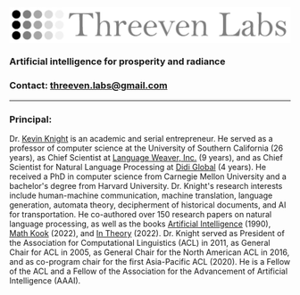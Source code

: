 
<IMG ALIGN=CENTER SRC="threeven-labs-logo.jpg">

### Artificial intelligence for prosperity and radiance
  
### Contact: <a href="mailto:threeven.labs@gmail.com">threeven.labs@gmail.com</a>

<hr>
  
### Principal: 
  
Dr. <a href="https://kevincrawfordknight.github.io/">Kevin Knight</a> is an academic and serial entrepreneur. He served as a professor of computer science at the University of Southern California (26 years), as Chief Scientist at <a href="https://en.wikipedia.org/wiki/Language_Weaver">Language Weaver, Inc.</a> (9 years), and as Chief Scientist for Natural Language Processing at <a href="https://en.wikipedia.org/wiki/DiDi">Didi Global</a> (4 years). He received a PhD in computer science from Carnegie Mellon University and a bachelor's degree from Harvard University.  Dr. Knight's research interests include human-machine communication, machine translation, language generation, automata theory, decipherment of historical documents, and AI for transportation.  He co-authored over 150 research papers on natural language processing, as well as the books <a href="https://www.amazon.com/Artificial-Intelligence-Elaine-Rich/dp/0070522634/ref=sr_1_1?crid=2T2C6WLG6626J&keywords=artificial+intelligence+knight&qid=1662239723&sprefix=artificial+intelligence+knight%2Caps%2C172&sr=8-1">Artificial Intelligence</a> (1990), <a href="https://www.amazon.com/gp/product/B0B92QRT3D/ref=ox_sc_saved_image_1?smid=A1Y53T3O3Q25L8&psc=1">Math Kook</a> (2022), and <a href="https://www.amazon.com/gp/product/B0B92HRJWG/ref=crt_ewc_img_dp_1?ie=UTF8&psc=1&smid=ATVPDKIKX0DER">In Theory</a> (2022).  Dr. Knight served as President of the Association for Computational Linguistics (ACL) in 2011, as General Chair for ACL in 2005, as General Chair for the North American ACL in 2016, and as co-program chair for the first Asia-Pacific ACL (2020).  He is a Fellow of the ACL and a Fellow of the Association for the Advancement of Artificial Intelligence (AAAI).

